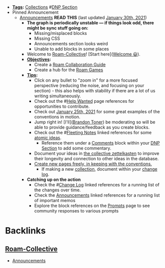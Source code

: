 - **[Tags](<Tags.md>):** [Collections](<Collections.md>) #[DNP Section](<DNP Section.md>)
- Pinned Announcement
    - [Announcements](<Announcements.md>) **READ THIS** (last updated [January 30th, 2021](<January 30th, 2021.md>))
        - **The graph is periodically unstable — if things look odd, there might be sync stuff going on:** 
            - Missing/misplaced blocks
            - Missing CSS
            - Announcements section looks weird
            - Unable to add blocks in some places
        - Welcome to [Roam-Collective](<Roam-Collective.md>)! [Start here]([Welcome 😃](<Welcome 😃.md>)). 
        - **[Objectives](<Objectives.md>):** 
            - Create a [Roam Collaboration Guide](<Roam Collaboration Guide.md>)
            - Create a hub for the [Roam Games](<Roam Games.md>)
        - **[Tips](<Tips.md>):** 
            - Click on any bullet to "zoom in" for a more focused perspective (reducing the noise, and focusing on your section) - this also helps with stability if there are a lot of us writing simultaneously.
            - Check out the #[Help Wanted](<Help Wanted.md>) page references for opportunities to contribute.
            - Check out [January 25th, 2021](<January 25th, 2021.md>) for some great examples of the conventions in motion.
            - Jump right in! [I'll]([Brandon Toner](<Brandon Toner.md>)) be moderating so will be able to provide guidance/feedback as you create blocks.
            - Check out the #[Fleeting Notes](<Fleeting Notes.md>) linked references for some [atomic ideas](<atomic ideas.md>).
                - Reference them under a [Comments](<Comments.md>) block within your [DNP Section](<DNP Section.md>) to add some commentary.
            - Document your ideas in [the collective zettelkasten]([zettelkasten](<zettelkasten.md>)) to improve their longevity and connection to other ideas in the database.
            - [Create new pages freely, in keeping with the conventions.](<Create new pages freely, in keeping with the conventions..md>) 
                - If making a new [collection]([collections](<collections.md>)), document within your [change log](<change log.md>).
        - **Catching up on the action**
            - Check the #[Change Log](<Change Log.md>) linked references for a running list of the changes over time.
            - Check the [Announcements](<Announcements.md>) linked references for a running list of important memos
            - Explore the block references on the [Prompts](<Prompts.md>) page to see community responses to various prompts

# Backlinks
## [Roam-Collective](<Roam-Collective.md>)
- [Announcements](<Announcements.md>)

